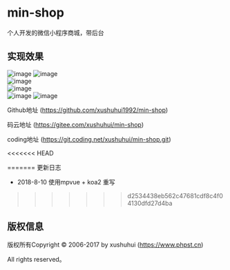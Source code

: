 # min-shop
个人开发的微信小程序商城，带后台

## 实现效果
![image](./image/1.jpg) 
![image](./image/2.jpg)  
![image](./image/3.jpg)  
![image](./image/4.jpg)  
![image](./image/5.jpg) 
![image](./image/6.jpg)  


Github地址 (https://github.com/xushuhui1992/min-shop)

码云地址 (https://gitee.com/xushuhui/min-shop)

coding地址 (https://git.coding.net/xushuhui/min-shop.git)

<<<<<<< HEAD

=======
更新日志
- 2018-8-10 使用mpvue + koa2 重写
>>>>>>> d2534438eb562c47681cdf8c4f04130dfd27d4ba

## 版权信息

版权所有Copyright © 2006-2017 by xushuhui  (https://www.phpst.cn)

All rights reserved。

